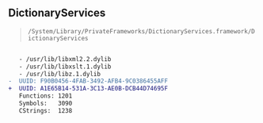 ## DictionaryServices

> `/System/Library/PrivateFrameworks/DictionaryServices.framework/DictionaryServices`

```diff

   - /usr/lib/libxml2.2.dylib
   - /usr/lib/libxslt.1.dylib
   - /usr/lib/libz.1.dylib
-  UUID: F90B0456-4FAB-3492-AFB4-9C0386455AFF
+  UUID: A1E65B14-531A-3C13-AE0B-DCB44D74695F
   Functions: 1201
   Symbols:   3090
   CStrings:  1238

```

